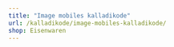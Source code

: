 ```yaml
---
title: "Image mobiles kalladikode"
url: /kalladikode/image-mobiles-kalladikode/
shop: Eisenwaren
---
```

